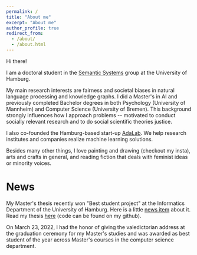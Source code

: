 ```yaml
---
permalink: /
title: "About me"
excerpt: "About me"
author_profile: true
redirect_from: 
  - /about/
  - /about.html
---
```

Hi there!

I am a doctoral student in the [Semantic Systems](https://www.inf.uni-hamburg.de/en/inst/ab/sems/home.html) group at the University of Hamburg. 

My main research interests are fairness and societal biases in natural language processing and knowledge graphs. I did a Master's in AI and previously completed Bachelor degrees in both Psychology (University of Mannheim) and Computer Science (University of Bremen). This background strongly influences how I approach problems -- motivated to conduct socially relevant research and to do social scientific theories justice.

I also co-founded the Hamburg-based start-up [AdaLab](https://adalab.ai/). We help research institutes and companies realize machine learning solutions.

Besides many other things, I love painting and drawing (checkout my insta), arts and crafts in general, and reading fiction that deals with feminist ideas or minority voices. 


# News

My Master's thesis recently won "Best student project" at the Informatics Department of the University of Hamburg. Here is a little [news item](https://www.inf.uni-hamburg.de/en/inst/ab/lt/home/news/202110-expo.html) about it. Read my thesis [here](https://www.inf.uni-hamburg.de/en/inst/ab/lt/teaching/theses/completed-theses/2021-ma-kraft.pdf) (code can be found on my github).

On March 23, 2022, I had the honor of giving the valedictorian address at the graduation ceremony for my Master's studies and was awarded as best student of the year across Master's courses in the computer science department. 
